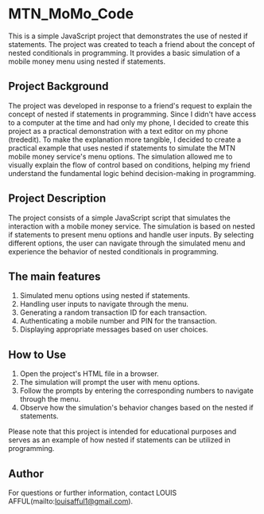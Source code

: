 # MTN_MoMo_Code
This is a simple JavaScript project that demonstrates the use of nested if statements. The project was created to teach a friend about the concept of nested conditionals in programming. It provides a basic simulation of a mobile money menu using nested if statements.

## Project Background
The project was developed in response to a friend's request to explain the concept of nested if statements in programming. Since I didn't have access to a computer at the time and had only my phone, I decided to create this project as a practical demonstration with a text editor on my phone (trededit). To make the explanation more tangible, I decided to create a practical example that uses nested if statements to simulate the MTN mobile money service's menu options. The simulation allowed me to visually explain the flow of control based on conditions, helping my friend understand the fundamental logic behind decision-making in programming.

## Project Description
The project consists of a simple JavaScript script that simulates the interaction with a mobile money service. The simulation is based on nested if statements to present menu options and handle user inputs. By selecting different options, the user can navigate through the simulated menu and experience the behavior of nested conditionals in programming.

## The main features 
1. Simulated menu options using nested if statements.
2. Handling user inputs to navigate through the menu.
3. Generating a random transaction ID for each transaction.
4. Authenticating a mobile number and PIN for the transaction.
5. Displaying appropriate messages based on user choices.

 ##  How to Use
1. Open the project's HTML file in a browser.
2. The simulation will prompt the user with menu options.
3. Follow the prompts by entering the corresponding numbers to navigate through the menu.
4. Observe how the simulation's behavior changes based on the nested if statements.

Please note that this project is intended for educational purposes and serves as an example of how nested if statements can be utilized in programming.

## Author 
For questions or further information, contact LOUIS AFFUL(mailto:louisafful1@gmail.com).
